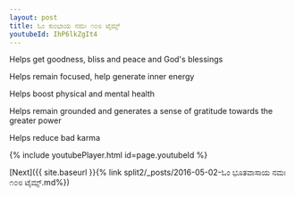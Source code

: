 ```yaml
---
layout: post
title: ಓಂ ಕುಂಭಾಯ ನಮಃ ೧೦೮ ಟೈಮ್ಸ್
youtubeId: IhP6lkZgIt4
---
```

 
 
Helps get goodness, bliss and peace and God's blessings
 
Helps remain focused, help generate inner energy 
 
Helps boost physical and mental health 
 
Helps remain grounded and generates a sense of gratitude towards the greater power 
 
Helps reduce bad karma
 
 
 
 


{% include youtubePlayer.html id=page.youtubeId %}
 
[Next]({{ site.baseurl }}{% link  split2/_posts/2016-05-02-ಓಂ ಭೂತವಾಸಾಯ ನಮಃ ೧೦೮ ಟೈಮ್ಸ್.md%})
 
